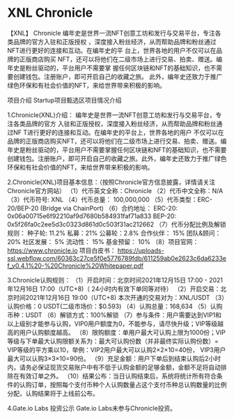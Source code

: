 # XNL Chronicle 
【XNL】 Chronicle
编年史是世界一流NFT创意工坊和发行与交易平台，专注各类品牌的官方入驻和正版授权
，深度接入粉丝经济，从而帮助品牌和粉丝通过NFT进行更好的连接和互动。在编年史的平
台上，世界各地的用户不仅可以在品牌的正版商店购买
NFT，还可以将他们在二级市场上进行交易、拍卖、赠送。编年史是粉丝驱动的，平台用户不需要掌
握任何区块链和NFT的基础知识，也不需要创建钱包。注册账户，即可开启自己的收藏之旅。
此外，编年史还致力于推广绿色环保和有社会价值的NFT，来给世界带来积极的影响。


项目介绍
Startup项目甄选区项目情况介绍

1.Chronicle(XNL)介绍：
编年史是世界一流NFT创意工坊和发行与交易平台，专注各类品牌的官方
入驻和正版授权，深度接入粉丝经济，从而帮助品牌和粉丝通过NF
T进行更好的连接和互动。在编年史的平台上，世界各地的用户
不仅可以在品牌的正版商店购买NFT，还可以将他们在二级市场上进行交易、拍卖、赠送。编年史是粉丝驱动的，平台用户不需要掌握任何区块链和NFT的基础知识，也不需要创建钱包。注册账户，即可开启自己的收藏之旅。此外，编年史还致力于推广绿色环保和有社会价值的NFT，来给世界带来积极的影响。

2.Chronicle(XNL)项目基本信息：（按照Chronicle官方信息披露，详情请关注Chronicle官方网站）
（1）代币英文全称：Chronicle
（2）代币中文全称：N/A
（3）代币符号: XNL
（4）代币总量： 100,000,000
（5）代币类型：ERC-20/BEP-20 (Bridge via ChainPort)
（6）合约地址：
ERC-20: 0x06a00715e6f92210af9d7680b584931faf71a833
BEP-20: 0x5f26fa0c2ee5d3c0323d861d0c503f31ac212662
（7）代币分配比例及解锁规则：
种子轮: 11.2%
私募：21%
公募轮：2.8%
合作伙伴： 15%
团队&顾问： 20%
社区发展： 5%
流动性： 15%
基金预留： 10%
（8）项目官网：https://www.chronicle.io
项目白皮书： https://uploads-ssl.webflow.com/60363c27ce5f0e5776789fdb/611259ab0e2623c6da6233ef_v0.4.1%20-%20Chronicle%20Whitepaper.pdf

3.Chronicle认购规则：
（1）开启时间：北京时间2021年12月15日 17:00 - 2021年12月16日 17:00（UTC+8)（ 24小时内有效下单同等对待）
（2）开启交易：北京时间2021年12月16日 19:00（UTC+8)
本次开通的交易对为：XNL/USDT
（3）认购价格：0 USDT(二级市场价：$0.593)
（4）认购总量：168,634
（5）认购币种：USDT
（6）解锁方式：100%解锁
（7）参与条件：用户需要达到VIP1和以上级别才能参与认购，VIP0用户额度为0，不能参与，请尽快升级；VIP等级越高的用户认购额度越高。
（8）限购额度：单用户最大可认购上限为1000份；VIP等级与下单最大认购限额关系为：最大可认购份数（并非最终实际认购份数）= VIP等级的平方乘以10，举例：VIP2用户最大可以认购2×2×10=40份， VIP3用户最大可以认购3×3×10=90份。
（9）充足金额：用户下单后到结束认购后2小时内，请务必保证现货交易账户中有不低于认购金额的足够金额，金额不足将自动排除在有效订单之外。
（10）结果公布：当日认购结束后，系统将统计所有符合条件的认购订单，按照每个支付币种个人认购数量占这个支付币种总认购数量的比例分配，认购结果将于上线前公布。

4.Gate.io Labs 投资公示
Gate.io Labs未参与Chronicle投资。
